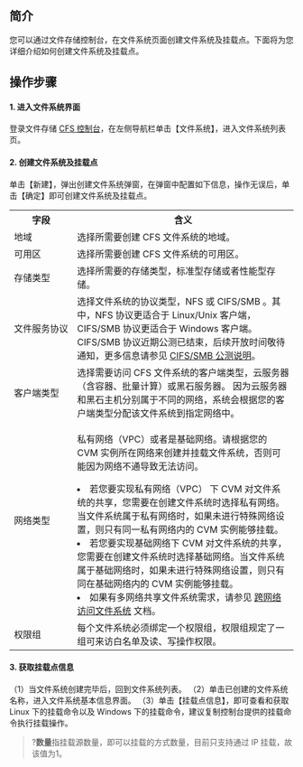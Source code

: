 ## 简介

您可以通过文件存储控制台，在文件系统页面创建文件系统及挂载点。下面将为您详细介绍如何创建文件系统及挂载点。

## 操作步骤

#### 1. 进入文件系统界面

登录文件存储 [CFS 控制台](https://console.cloud.tencent.com/cfs)，在左侧导航栏单击【文件系统】，进入文件系统列表页。

#### 2. 创建文件系统及挂载点

单击【新建】，弹出创建文件系统弹窗，在弹窗中配置如下信息，操作无误后，单击【确定】即可创建文件系统及挂载点。

<table>
  <tr>
    <th nowrap="nowrap">字段</th>
    <th>含义</th>
  </tr>
  <tr>
    <td>地域</td>
    <td>选择所需要创建 CFS 文件系统的地域。</td>
  </tr>
  <tr>
    <td nowrap="nowrap">可用区</td>
    <td>选择所需要创建 CFS 文件系统的可用区。</td>
  </tr>
  <tr>
  <tr>
    <td nowrap="nowrap">存储类型</td>
    <td>选择所需要的存储类型，标准型存储或者性能型存储。</td>
  </tr>
  <tr>
    <td nowrap="nowrap">文件服务协议</td>
    <td>选择文件系统的协议类型，NFS 或 CIFS/SMB 。其中，NFS 协议更适合于 Linux/Unix 客户端，CIFS/SMB 协议更适合于 Windows 客户端。CIFS/SMB 协议近期公测已结束，后续开放时间敬待通知，更多信息请参见 <a href="https://cloud.tencent.com/document/product/582/9553#cifs.2Fsmb-.E5.85.AC.E6.B5.8B.E8.AF.B4.E6.98.8E">CIFS/SMB 公测说明</a>。</td>
  </tr>
  <tr>
    <td nowrap="nowrap">客户端类型</td>
    <td>选择需要访问 CFS 文件系统的客户端类型，云服务器（含容器、批量计算）或黑石服务器。 因为云服务器和黑石主机分别属于不同的网络，系统会根据您的客户端类型分配该文件系统到指定网络中。</td>
  </tr>
  <tr>
    <td nowrap="nowrap">网络类型</td>
    <td> 
    <p>私有网络（VPC）或者是基础网络。请根据您的 CVM 实例所在网络来创建并挂载文件系统，否则可能因为网络不通导致无法访问。</p>
    <li>若您要实现私有网络（VPC） 下 CVM 对文件系统的共享，您需要在创建文件系统时选择私有网络。当文件系统属于私有网络时，如果未进行特殊网络设置，则只有同一私有网络内的 CVM 实例能够挂载。</li>
    <li>若您要实现基础网络下 CVM 对文件系统的共享，您需要在创建文件系统时选择基础网络。当文件系统属于基础网络时，如果未进行特殊网络设置，则只有同在基础网络内的 CVM 实例能够挂载。</li>
    <li>如果有多网络共享文件系统需求，请参见 <a href="https://cloud.tencent.com/document/product/582/9764">跨网络访问文件系统</a> 文档。</li>
    </td>
  </tr>  
  <tr>
    <td>权限组</td>
    <td>每个文件系统必须绑定一个权限组，权限组规定了一组可来访白名单及读、写操作权限。
    </td>
  </tr>
</table>



#### 3. 获取挂载点信息

（1）当文件系统创建完毕后，回到文件系统列表。
（2）单击已创建的文件系统名称，进入文件系统基本信息界面。
（3）单击【挂载点信息】，即可查看和获取 Linux 下的挂载命令以及 Windows 下的挂载命令，建议复制控制台提供的挂载命令执行挂载操作。
>?**数量**指挂载源数量，即可以挂载的方式数量，目前只支持通过 IP 挂载，故该值为1。


